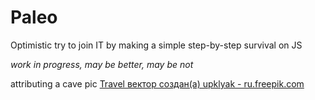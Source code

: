 # Paleo

Optimistic try to join IT by making a simple step-by-step survival on JS


*work in progress, may be better, may be not*

attributing a cave pic
<a href='https://ru.freepik.com/vectors/travel'>Travel вектор создан(а) upklyak - ru.freepik.com</a>
